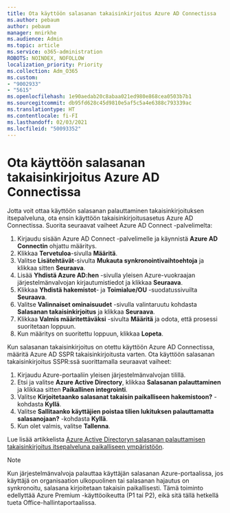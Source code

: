 ```yaml
---
title: Ota käyttöön salasanan takaisinkirjoitus Azure AD Connectissa
ms.author: pebaum
author: pebaum
manager: mnirkhe
ms.audience: Admin
ms.topic: article
ms.service: o365-administration
ROBOTS: NOINDEX, NOFOLLOW
localization_priority: Priority
ms.collection: Adm_O365
ms.custom:
- "9002933"
- "5615"
ms.openlocfilehash: 1e90aedab20c8abaa021ed980e868cea0503b7b1
ms.sourcegitcommit: db95fd628c45d9810e5af5c5a4e6388c793339ac
ms.translationtype: HT
ms.contentlocale: fi-FI
ms.lasthandoff: 02/03/2021
ms.locfileid: "50093352"
---
```

# <a name="enable-password-writeback-in-azure-ad-connect"></a>Ota käyttöön salasanan takaisinkirjoitus Azure AD Connectissa

Jotta voit ottaa käyttöön salasanan palauttaminen takaisinkirjoituksen itsepalveluna, ota ensin käyttöön takaisinkirjoitusasetus Azure AD Connectissa. Suorita seuraavat vaiheet Azure AD Connect -palvelimelta:

1. Kirjaudu sisään Azure AD Connect -palvelimelle ja käynnistä **Azure AD Connectin** ohjattu määritys.
2. Klikkaa **Tervetuloa**-sivulla **Määritä**.
3. Valitse **Lisätehtävät**-sivulta **Mukauta synkronointivaihtoehtoja** ja klikkaa sitten **Seuraava**.
4. Lisää **Yhdistä Azure AD:hen** -sivulla yleisen Azure-vuokraajan järjestelmänvalvojan kirjautumistiedot ja klikkaa **Seuraava**.
5. Klikkaa **Yhdistä hakemistot**- ja **Toimialue/OU** -suodatussivuilta **Seuraava**.
6. Valitse **Valinnaiset ominaisuudet** -sivulla valintaruutu kohdasta **Salasanan takaisinkirjoitus** ja klikkaa **Seuraava**.
7. Klikkaa **Valmis määritettäväksi** -sivulta **Määritä** ja odota, että prosessi suoritetaan loppuun.
8. Kun määritys on suoritettu loppuun, klikkaa **Lopeta**.

Kun salasanan takaisinkirjoitus on otettu käyttöön Azure AD Connectissa, määritä Azure AD SSPR takaisinkirjoitusta varten.  Ota käyttöön salasanan takaisinkirjoitus SSPR:ssä suorittamalla seuraavat vaiheet:

1. Kirjaudu Azure-portaaliin yleisen järjestelmänvalvojan tilillä.
2. Etsi ja valitse **Azure Active Directory**, klikkaa **Salasanan palauttaminen** ja klikkaa sitten **Paikallinen integrointi**.
3. Valitse **Kirjoitetaanko salasanat takaisin paikalliseen hakemistoon?** -kohdasta **Kyllä**.
4. Valitse **Sallitaanko käyttäjien poistaa tilien lukituksen palauttamatta salasanojaan?** -kohdasta **Kyllä**.
5. Kun olet valmis, valitse **Tallenna**.

Lue lisää artikkelista [Azure Active Directoryn salasanan palauttamisen takaisinkirjoitus itsepalveluna paikalliseen ympäristöön](https://docs.microsoft.com/azure/active-directory/authentication/tutorial-enable-sspr-writeback).

> [!NOTE]
>  Kun järjestelmänvalvoja palauttaa käyttäjän salasanan Azure-portaalissa, jos käyttäjä on organisaation ulkopuolinen tai salasanan hajautus on synkronoitu, salasana kirjoitetaan takaisin paikallisesti. Tämä toiminto edellyttää Azure Premium -käyttöoikeutta (P1 tai P2), eikä sitä tällä hetkellä tueta Office-hallintaportaalissa.
